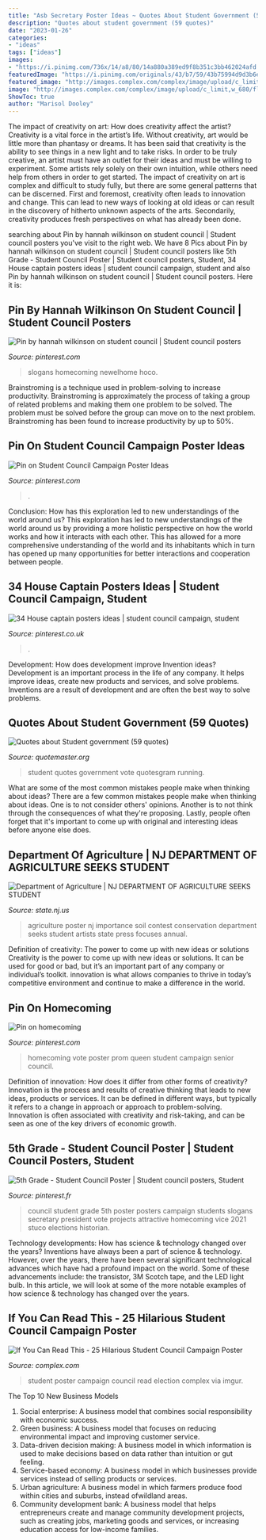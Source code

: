 ```yaml
---
title: "Asb Secretary Poster Ideas ~ Quotes About Student Government (59 Quotes)"
description: "Quotes about student government (59 quotes)"
date: "2023-01-26"
categories:
- "ideas"
tags: ["ideas"]
images:
- "https://i.pinimg.com/736x/14/a8/80/14a880a389ed9f8b351c3bb462024afd.jpg"
featuredImage: "https://i.pinimg.com/originals/43/b7/59/43b75994d9d3b6e977fd460c54c0d869.jpg"
featured_image: "http://images.complex.com/complex/image/upload/c_limit,w_680/fl_lossy,pg_1,q_auto/u9kasocycpzldnnpm6oo.jpg"
image: "http://images.complex.com/complex/image/upload/c_limit,w_680/fl_lossy,pg_1,q_auto/u9kasocycpzldnnpm6oo.jpg"
ShowToc: true
author: "Marisol Dooley"
---
```



The impact of creativity on art: How does creativity affect the artist?
Creativity is a vital force in the artist’s life. Without creativity, art would be little more than phantasy or dreams. It has been said that creativity is the ability to see things in a new light and to take risks. In order to be truly creative, an artist must have an outlet for their ideas and must be willing to experiment. Some artists rely solely on their own intuition, while others need help from others in order to get started. The impact of creativity on art is complex and difficult to study fully, but there are some general patterns that can be discerned. First and foremost, creativity often leads to innovation and change. This can lead to new ways of looking at old ideas or can result in the discovery of hitherto unknown aspects of the arts. Secondarily, creativity produces fresh perspectives on what has already been done.

	

		
searching about Pin by hannah wilkinson on student council | Student council posters you've visit to the right web. We have 8 Pics about Pin by hannah wilkinson on student council | Student council posters like 5th Grade - Student Council Poster | Student council posters, Student, 34 House captain posters ideas | student council campaign, student and also Pin by hannah wilkinson on student council | Student council posters. Here it is:
		
    
## Pin By Hannah Wilkinson On Student Council | Student Council Posters

<img loading=lazy src="https://i.pinimg.com/736x/14/a8/80/14a880a389ed9f8b351c3bb462024afd.jpg" onerror="this.onerror=null;this.src='https://tse4.mm.bing.net/th?id=OIP.yhxmPAMRiyUAVnVTlGT_qgHaJ3&amp;pid=15.1';" alt="Pin by hannah wilkinson on student council | Student council posters">

_Source: pinterest.com_

>slogans homecoming newelhome hoco. 

	

Brainstroming is a technique used in problem-solving to increase productivity. Brainstroming is approximately the process of taking a group of related problems and making them one problem to be solved. The problem must be solved before the group can move on to the next problem. Brainstroming has been found to increase productivity by up to 50%.

    
## Pin On Student Council Campaign Poster Ideas

<img loading=lazy src="https://i.pinimg.com/736x/ce/99/9f/ce999fb68cb686c190a3c91a39e65511.jpg" onerror="this.onerror=null;this.src='https://tse4.mm.bing.net/th?id=OIP.6GFXUt3_Th7fQXWrLT2nyAHaNK&amp;pid=15.1';" alt="Pin on Student Council Campaign Poster Ideas">

_Source: pinterest.com_

>. 

	

Conclusion: How has this exploration led to new understandings of the world around us?
This exploration has led to new understandings of the world around us by providing a more holistic perspective on how the world works and how it interacts with each other. This has allowed for a more comprehensive understanding of the world and its inhabitants which in turn has opened up many opportunities for better interactions and cooperation between people.

    
## 34 House Captain Posters Ideas | Student Council Campaign, Student

<img loading=lazy src="https://i.pinimg.com/474x/4c/e2/bd/4ce2bd9442472c6379fed8cba260ce5a--student-council-campaign-posters-secretary-ideas-for-posters-for-student-council.jpg" onerror="this.onerror=null;this.src='https://tse4.mm.bing.net/th?id=OIP.q-F8c_OOwBVMszRs_XbTGQAAAA&amp;pid=15.1';" alt="34 House captain posters ideas | student council campaign, student">

_Source: pinterest.co.uk_

>. 

	

Development: How does development improve Invention ideas?
Development is an important process in the life of any company. It helps improve ideas, create new products and services, and solve problems. Inventions are a result of development and are often the best way to solve problems.

    
## Quotes About Student Government (59 Quotes)

<img loading=lazy src="http://www.quotemaster.org/images/4e/4e185055082e7e8dc88b775d4d97c713.JPG" onerror="this.onerror=null;this.src='https://tse4.mm.bing.net/th?id=OIP.7Gx3qBFAoUGSty0hJoGGCwHaJ6&amp;pid=15.1';" alt="Quotes about Student government (59 quotes)">

_Source: quotemaster.org_

>student quotes government vote quotesgram running. 

	

What are some of the most common mistakes people make when thinking about ideas?
There are a few common mistakes people make when thinking about ideas. One is to not consider others' opinions. Another is to not think through the consequences of what they're proposing. Lastly, people often forget that it's important to come up with original and interesting ideas before anyone else does.

    
## Department Of Agriculture | NJ DEPARTMENT OF AGRICULTURE SEEKS STUDENT

<img loading=lazy src="https://www.state.nj.us/agriculture/images/press/07posterwinner.jpg" onerror="this.onerror=null;this.src='https://tse1.mm.bing.net/th?id=OIP.a4niBlr7fSQzuZF8VgR-bgAAAA&amp;pid=15.1';" alt="Department of Agriculture | NJ DEPARTMENT OF AGRICULTURE SEEKS STUDENT">

_Source: state.nj.us_

>agriculture poster nj importance soil contest conservation department seeks student artists state press focuses annual. 

	

Definition of creativity: The power to come up with new ideas or solutions
Creativity is the power to come up with new ideas or solutions. It can be used for good or bad, but it’s an important part of any company or individual’s toolkit. innovation is what allows companies to thrive in today’s competitive environment and continue to make a difference in the world.

    
## Pin On Homecoming

<img loading=lazy src="https://i.pinimg.com/originals/43/b7/59/43b75994d9d3b6e977fd460c54c0d869.jpg" onerror="this.onerror=null;this.src='https://tse3.mm.bing.net/th?id=OIP.r0rBwBvsJNcf3iokLslfGAHaJ4&amp;pid=15.1';" alt="Pin on homecoming">

_Source: pinterest.com_

>homecoming vote poster prom queen student campaign senior council. 

	

Definition of innovation: How does it differ from other forms of creativity?
Innovation is the process and results of creative thinking that leads to new ideas, products or services. It can be defined in different ways, but typically it refers to a change in approach or approach to problem-solving. Innovation is often associated with creativity and risk-taking, and can be seen as one of the key drivers of economic growth.

    
## 5th Grade - Student Council Poster | Student Council Posters, Student

<img loading=lazy src="https://i.pinimg.com/originals/c6/09/6a/c6096a11ab2acafd0a32013d86b76c79.jpg" onerror="this.onerror=null;this.src='https://tse2.mm.bing.net/th?id=OIP.eUhlLP4nsjM2oaYgRrV0SwHaKB&amp;pid=15.1';" alt="5th Grade - Student Council Poster | Student council posters, Student">

_Source: pinterest.fr_

>council student grade 5th poster posters campaign students slogans secretary president vote projects attractive homecoming vice 2021 stuco elections historian. 

	

Technology developments: How has science & technology changed over the years?
Inventions have always been a part of science & technology. However, over the years, there have been several significant technological advances which have had a profound impact on the world. Some of these advancements include: the transistor, 3M Scotch tape, and the LED light bulb. In this article, we will look at some of the more notable examples of how science & technology has changed over the years.

    
## If You Can Read This - 25 Hilarious Student Council Campaign Poster

<img loading=lazy src="http://images.complex.com/complex/image/upload/c_limit,w_680/fl_lossy,pg_1,q_auto/u9kasocycpzldnnpm6oo.jpg" onerror="this.onerror=null;this.src='https://tse4.mm.bing.net/th?id=OIP.VkM-gRCRRgcgvplj7x6bawAAAA&amp;pid=15.1';" alt="If You Can Read This - 25 Hilarious Student Council Campaign Poster">

_Source: complex.com_

>student poster campaign council read election complex via imgur. 

	

The Top 10 New Business Models
1. Social enterprise: A business model that combines social responsibility with economic success.
2. Green business: A business model that focuses on reducing environmental impact and improving customer service.
3. Data-driven decision making: A business model in which information is used to make decisions based on data rather than intuition or gut feeling.
4. Service-based economy: A business model in which businesses provide services instead of selling products or services. 
5. Urban agriculture: A business model in which farmers produce food within cities and suburbs, instead ofwildland areas. 
6. Community development bank: A business model that helps entrepreneurs create and manage community development projects, such as creating jobs, marketing goods and services, or increasing education access for low-income families.

